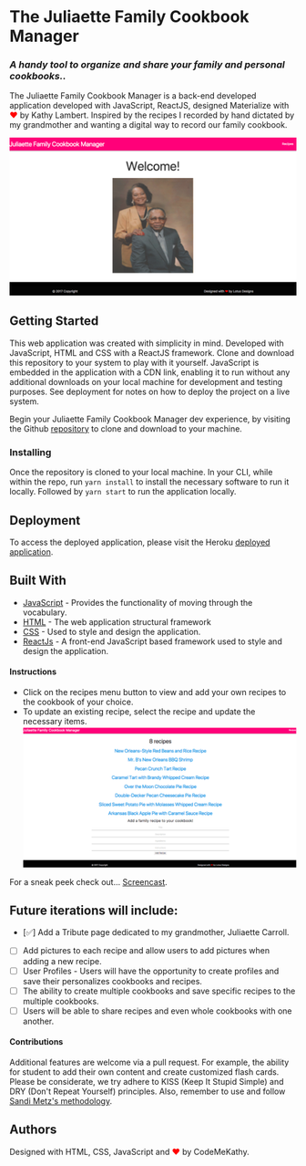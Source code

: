 # The Juliaette Family Cookbook Manager

### ***A handy tool to organize and share your family and personal cookbooks..***

The Juliaette Family Cookbook Manager is a back-end developed application developed with JavaScript, ReactJS, designed Materialize with <span style="color:red;">&#10084;</span> by Kathy Lambert.  Inspired by the recipes I recorded by hand dictated by my grandmother and wanting a digital way to record our family cookbook.

![Welcome Page](https://github.com/CodeMeKathy/familyCookbookManager/blob/master/public/img/Home%20-%20Juilaette%20Family%20Cookbook%20Manager.png?raw=true "Welcome")

## Getting Started

This web application was created with simplicity in mind.  Developed with JavaScript, HTML and CSS with a ReactJS framework. Clone and download this repository to your system to play with it yourself.  JavaScript is embedded in the application with a CDN link, enabling it to run without any additional downloads on your local machine for development and testing purposes. See deployment for notes on how to deploy the project on a live system.

Begin your Juliaette Family Cookbook Manager dev experience, by visiting the Github [repository]( https://github.com/CodeMeKathy/mernlab) to clone and download to your machine.


### Installing

Once the repository is cloned to your local machine. In your CLI, while within the repo, run ```yarn install``` to install the necessary software to run it locally. Followed by ```yarn start``` to run the application locally.

## Deployment

To access the deployed application, please visit the Heroku [deployed application]( https://familycookbookmanager.herokuapp.com/).

## Built With

* [JavaScript](https://www.javascript.com/) - Provides the functionality of moving through the vocabulary. 
* [HTML](https://html.com/) - The web application structural framework
* [CSS](https://developer.mozilla.org/en-US/docs/Web/CSS) - Used to style and design the application.
* [ReactJs](https://reactjs.org/) - A front-end JavaScript based framework used to style and design the application.


#### Instructions
- Click on the recipes menu button to view and add your own recipes to the cookbook of your choice. 
- To update an existing recipe, select the recipe and update the necessary items. 
![Recipes View](https://github.com/CodeMeKathy/familyCookbookManager/blob/master/public/img/Recipe%20View%20-%20Juliaette%20Family%20Cookbook%20Manager.png?raw=true "Recipes View")

For a sneak peek check out... [Screencast](https://youtu.be/m0Izeq9MXFE). 

## Future iterations will include:
* [✅] Add a Tribute page dedicated to my grandmother, Juliaette Carroll.
* [ ] Add pictures to each recipe and allow users to add pictures when adding a new recipe. 
* [ ] User Profiles - Users will have the opportunity to create profiles and save their personalizes cookbooks and recipes. 
* [ ] The ability to create multiple cookbooks and save specific recipes to the multiple cookbooks.
* [ ] Users will be able to share recipes and even whole cookbooks with one another.

#### Contributions 

Additional features are welcome via a pull request.  For example, the ability for student to add their own content and create customized flash cards.  Please be considerate, we try adhere to KISS (Keep It Stupid Simple) and DRY (Don't Repeat Yourself) principles.  Also, remember to use and follow [Sandi Metz's methodology](https://robots.thoughtbot.com/sandi-metz-rules-for-developers). 

## Authors

Designed with HTML, CSS, JavaScript and <span style="color:red;">&#10084;</span> by CodeMeKathy.
